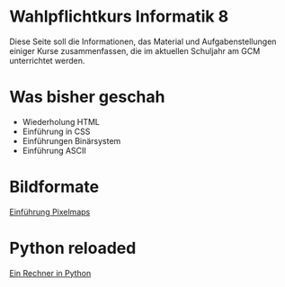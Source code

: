 Wahlpflichtkurs Informatik 8
=========================

Diese Seite soll die Informationen, das Material und Aufgabenstellungen einiger Kurse zusammenfassen, die im aktuellen Schuljahr am GCM unterrichtet werden.

# Was bisher geschah

* Wiederholung HTML
* Einführung in CSS
* Einführungen Binärsystem
* Einführung ASCII

# Bildformate

[Einführung Pixelmaps](2_pixelmaps.md)

# Python reloaded

[Ein Rechner in Python](3_rechner_python.md)


